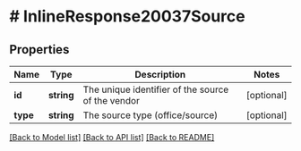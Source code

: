 # # InlineResponse20037Source

## Properties

Name | Type | Description | Notes
------------ | ------------- | ------------- | -------------
**id** | **string** | The unique identifier of the source of the vendor | [optional]
**type** | **string** | The source type (office/source) | [optional]

[[Back to Model list]](../../README.md#models) [[Back to API list]](../../README.md#endpoints) [[Back to README]](../../README.md)
